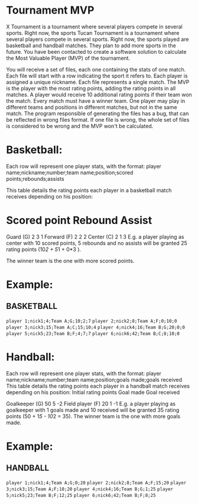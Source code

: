 # Tournament MVP
X Tournament is a tournament where several players compete in several sports. Right now, the sports
Tucan Tournament is a tournament where several players compete in several sports. Right now, the sports
played are basketball and handball matches. They plan to add more sports in the future.
You have been contacted to create a software solution to calculate the Most Valuable Player (MVP) of the
tournament.

You will receive a set of files, each one containing the stats of one match. Each file will start with a row
indicating the sport it refers to.
Each player is assigned a unique nickname.
Each file represents a single match.
The MVP is the player with the most rating points, adding the rating points in all matches.
A player would receive 10 additional rating points if their team won the match. Every match must have a
winner team. One player may play in different teams and positions in different matches, but not in the
same match.
The program responsible of generating the files has a bug, that can be reflected in wrong files format. If
one file is wrong, the whole set of files is considered to be wrong and the MVP won't be calculated.

# Basketball:
Each row will represent one player stats, with the format:
player name;nickname;number;team name;position;scored points;rebounds;assists

This table details the rating points each player in a basketball match receives depending on his position:

# Scored point Rebound Assist
Guard (G) 2 3 1
Forward (F) 2 2 2
Center (C) 2 1 3
E.g. a player playing as center with 10 scored points, 5 rebounds and no assists will be granted 25 rating
points (10*2 + 5*1 + 0*3 ).

The winner team is the one with more scored points.

# Example:
## BASKETBALL
`player 1;nick1;4;Team A;G;10;2;7`
`player 2;nick2;8;Team A;F;0;10;0`
`player 3;nick3;15;Team A;C;15;10;4`
`player 4;nick4;16;Team B;G;20;0;0`
`player 5;nick5;23;Team B;F;4;7;7`
`player 6;nick6;42;Team B;C;8;10;0`

# Handball:
Each row will represent one player stats, with the format:
player name;nickname;number;team name;position;goals made;goals received
This table details the rating points each player in a handball match receives depending on his position:
Initial rating points Goal made Goal received

Goalkeeper (G) 50 5 -2
Field player (F) 20 1 -1
E.g. a player playing as goalkeeper with 1 goals made and 10 received will be granted 35 rating points
(50 + 1*5 - 10*2 = 35).
The winner team is the one with more goals made.

# Example:
## HANDBALL
`player 1;nick1;4;Team A;G;0;20`
`player 2;nick2;8;Team A;F;15;20`
`player 3;nick3;15;Team A;F;10;20`
`player 4;nick4;16;Team B;G;1;25`
`player 5;nick5;23;Team B;F;12;25`
`player 6;nick6;42;Team B;F;8;25`

